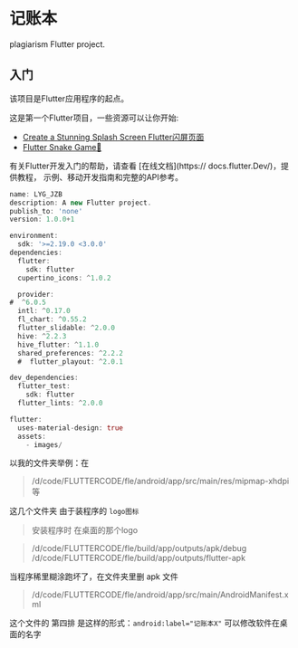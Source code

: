 # 记账本

plagiarism Flutter project.

## 入门

该项目是Flutter应用程序的起点。

这是第一个Flutter项目，一些资源可以让你开始:

- [Create a Stunning Splash Screen Flutter闪屏页面](https://www.youtube.com/watch?v=baa0SlEDimk)
- [Flutter Snake Game📱](https://www.youtube.com/watch?v=9jvJyLhJP00&list=PLlvRDpXh1Se4wZWOWs8yapI8AS_fwDHzf&index=10)

有关Flutter开发入门的帮助，请查看
[在线文档](https:// docs.flutter.Dev/)，提供教程，
示例、移动开发指南和完整的API参考。

```dart
name: LYG_JZB
description: A new Flutter project.
publish_to: 'none'
version: 1.0.0+1

environment:
  sdk: '>=2.19.0 <3.0.0'
dependencies:
  flutter:
    sdk: flutter
  cupertino_icons: ^1.0.2

  provider:
#  ^6.0.5
  intl: ^0.17.0
  fl_chart: ^0.55.2
  flutter_slidable: ^2.0.0
  hive: ^2.2.3
  hive_flutter: ^1.1.0
  shared_preferences: ^2.2.2
  #  flutter_playout: ^2.0.1

dev_dependencies:
  flutter_test:
    sdk: flutter
  flutter_lints: ^2.0.0

flutter:
  uses-material-design: true
  assets:
    - images/
```
以我的文件夹举例：在
> /d/code/FLUTTERCODE/fle/android/app/src/main/res/mipmap-xhdpi 等

这几个文件夹 由于装程序的 `logo图标` 

> 安装程序时 在桌面的那个logo

> /d/code/FLUTTERCODE/fle/build/app/outputs/apk/debug
> /d/code/FLUTTERCODE/fle/build/app/outputs/flutter-apk

当程序稀里糊涂跑坏了，在文件夹里删 apk 文件

> /d/code/FLUTTERCODE/fle/android/app/src/main/AndroidManifest.xml

这个文件的 第四排 是这样的形式：`android:label="记账本X"`
可以修改软件在桌面的名字
